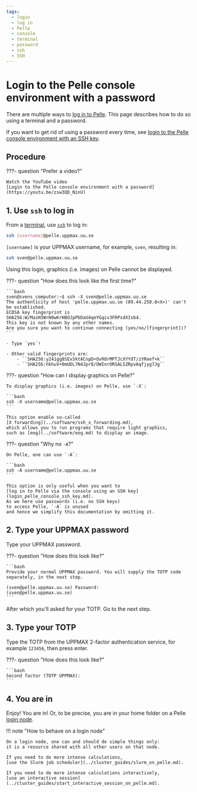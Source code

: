 ```yaml
---
tags:
  - login
  - log in
  - Pelle
  - console
  - terminal
  - password
  - ssh
  - SSH
---
```


# Login to the Pelle console environment with a password

There are multiple ways to [log in to Pelle](login_pelle.md).
This page describes how to do so using a terminal and a password.

If you want to get rid of using a password every time,
see [login to the Pelle console environment with an SSH key](login_pelle_console_ssh_key.md).

## Procedure

???- question "Prefer a video?"

    Watch the YouTube video
    [Login to the Pelle console environment with a password](https://youtu.be/zsw3QD_NinU)


## 1. Use `ssh` to log in

From a [terminal](../software/terminal.md), use [`ssh`](../software/ssh.md) to log in:

```bash
ssh [username]@pelle.uppmax.uu.se
```

`[username]` is your UPPMAX username, for example, `sven`,
resulting in:

```bash
ssh sven@pelle.uppmax.uu.se
```

Using this login, graphics (i.e. images) on Pelle cannot be displayed.

???- question "How does this look like the first time?"

    ```bash
    sven@svens_computer:~$ ssh -X sven@pelle.uppmax.uu.se
    The authenticity of host 'pelle.uppmax.uu.se (89.44.250.8<X>)' can't be established.
    ECDSA key fingerprint is SHA256:W/MazH3WrH0wKrHBOJpPbDaU4qeYGqiv3FRPsdXIsb4.
    This key is not known by any other names.
    Are you sure you want to continue connecting (yes/no/[fingerprint])?
    ```

    - Type `yes`!

    - Other valid fingerprints are:
        - ``SHA256:y241gg8SExSktACnpD+OvROrMPTJcXYYdT/zYReef+k``
        - ``SHA256:hkhuV+0mUDL7N4Jpr8/OWInrORSAL5ZRpvAqfjyg7Jg``


???- question "How can I display graphics on Pelle?"

    To display graphics (i.e. images) on Pelle, use `-X`:

    ```bash
    ssh -X username@pelle.uppmax.uu.se
    ```

    This option enable so-called
    [X forwarding](../software/ssh_x_forwarding.md),
    which allows you to run programs that require light graphics,
    such as [eog](../software/eog.md) to display an image.

???- question "Why no `-A`?"

    On Pelle, one can use `-A`:

    ```bash
    ssh -A username@pelle.uppmax.uu.se
    ```

    This option is only useful when you want to
    [log in to Pelle via the console using an SSH key](login_pelle_console_ssh_key.md).
    As we here use passwords (i.e. no SSH keys)
    to access Pelle, `-A` is unused
    and hence we simplify this documentation by omitting it.

## 2. Type your UPPMAX password

Type your UPPMAX password.

???- question "How does this look like?"

    ```bash
    Provide your normal UPPMAX password. You will supply the TOTP code separately, in the next step.

    (sven@pelle.uppmax.uu.se) Password:
    (sven@pelle.uppmax.uu.se)
    ```

   After which you'll asked for your TOTP. Go to the next step.

## 3. Type your TOTP

Type the TOTP from the UPPMAX 2-factor authentication service,
for example `123456`, then press enter.

???- question "How does this look like?"

    ```bash
    Second factor (TOTP UPPMAX):
    ```

## 4. You are in

Enjoy! You are in! Or, to be precise,
you are in your home folder on a Pelle [login node](../cluster_guides/login_node.md).

!!! note "How to behave on a login node"

    On a login node, one can and should do simple things only:
    it is a resource shared with all other users on that node.

    If you need to do more intense calculations,
    [use the Slurm job scheduler](../cluster_guides/slurm_on_pelle.md).

    If you need to do more intense calculations interactively,
    [use an interactive session](../cluster_guides/start_interactive_session_on_pelle.md).
